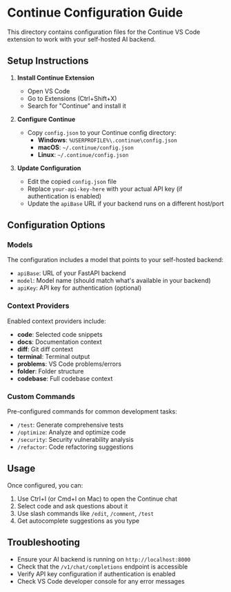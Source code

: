 # Continue Configuration Guide

This directory contains configuration files for the Continue VS Code extension to work with your self-hosted AI backend.

## Setup Instructions

1. **Install Continue Extension**
   - Open VS Code
   - Go to Extensions (Ctrl+Shift+X)
   - Search for "Continue" and install it

2. **Configure Continue**
   - Copy `config.json` to your Continue config directory:
     - **Windows**: `%USERPROFILE%\.continue\config.json`
     - **macOS**: `~/.continue/config.json`
     - **Linux**: `~/.continue/config.json`

3. **Update Configuration**
   - Edit the copied `config.json` file
   - Replace `your-api-key-here` with your actual API key (if authentication is enabled)
   - Update the `apiBase` URL if your backend runs on a different host/port

## Configuration Options

### Models
The configuration includes a model that points to your self-hosted backend:
- `apiBase`: URL of your FastAPI backend
- `model`: Model name (should match what's available in your backend)
- `apiKey`: API key for authentication (optional)

### Context Providers
Enabled context providers include:
- **code**: Selected code snippets
- **docs**: Documentation context
- **diff**: Git diff context
- **terminal**: Terminal output
- **problems**: VS Code problems/errors
- **folder**: Folder structure
- **codebase**: Full codebase context

### Custom Commands
Pre-configured commands for common development tasks:
- `/test`: Generate comprehensive tests
- `/optimize`: Analyze and optimize code
- `/security`: Security vulnerability analysis
- `/refactor`: Code refactoring suggestions

## Usage

Once configured, you can:
1. Use Ctrl+I (or Cmd+I on Mac) to open the Continue chat
2. Select code and ask questions about it
3. Use slash commands like `/edit`, `/comment`, `/test`
4. Get autocomplete suggestions as you type

## Troubleshooting

- Ensure your AI backend is running on `http://localhost:8000`
- Check that the `/v1/chat/completions` endpoint is accessible
- Verify API key configuration if authentication is enabled
- Check VS Code developer console for any error messages